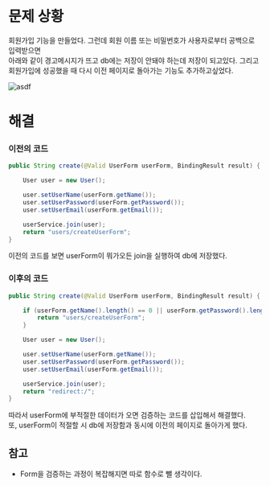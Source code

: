 # 문제 상황

회원가입 기능을 만들었다. 그런데 회원 이름 또는 비밀번호가 사용자로부터 공백으로 입력받으면   
아래와 같이 경고메시지가 뜨고 db에는 저장이 안돼야 하는데 저장이 되고있다.
그리고 회원가입에 성공했을 때 다시 이전 페이지로 돌아가는 기능도 추가하고싶었다.

![asdf](https://user-images.githubusercontent.com/97036481/178100563-f39e483a-f972-41dd-b938-1d892faf2ace.png)

# 해결
### 이전의 코드
```java
public String create(@Valid UserForm userForm, BindingResult result) {

    User user = new User();

    user.setUserName(userForm.getName());
    user.setUserPassword(userForm.getPassword());
    user.setUserEmail(userForm.getEmail());

    userService.join(user);
    return "users/createUserForm";
}
```

이전의 코드를 보면 userForm이 뭐가오든 join을 실행하여 db에 저장했다.

### 이후의 코드
```java
public String create(@Valid UserForm userForm, BindingResult result) {

    if (userForm.getName().length() == 0 || userForm.getPassword().length() == 0) {
        return "users/createUserForm";
    }

    User user = new User();

    user.setUserName(userForm.getName());
    user.setUserPassword(userForm.getPassword());
    user.setUserEmail(userForm.getEmail());

    userService.join(user);
    return "redirect:/";
}
```
따라서 userForm에 부적절한 데이터가 오면 검증하는 코드를 삽입해서 해결했다.   
또, userForm이 적절할 시 db에 저장함과 동시에 이전의 페이지로 돌아가게 했다.


## 참고

* Form을 검증하는 과정이 복잡해지면 따로 함수로 뺄 생각이다.   

